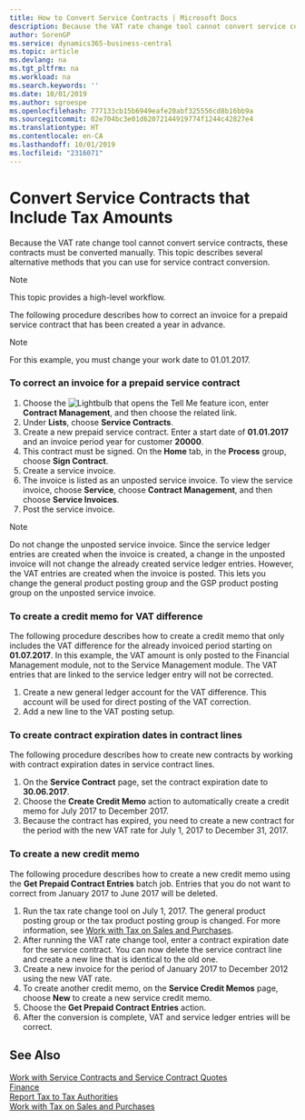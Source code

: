 ```yaml
---
title: How to Convert Service Contracts | Microsoft Docs
description: Because the VAT rate change tool cannot convert service contracts, these contracts must be converted manually. This topic describes several alternative methods that you can use for service contract conversion.
author: SorenGP
ms.service: dynamics365-business-central
ms.topic: article
ms.devlang: na
ms.tgt_pltfrm: na
ms.workload: na
ms.search.keywords: ''
ms.date: 10/01/2019
ms.author: sgroespe
ms.openlocfilehash: 777133cb15b6949eafe20abf325556cd8b16bb9a
ms.sourcegitcommit: 02e704bc3e01d62072144919774f1244c42827e4
ms.translationtype: HT
ms.contentlocale: en-CA
ms.lasthandoff: 10/01/2019
ms.locfileid: "2316071"
---
```

# <a name="convert-service-contracts-that-include-vat-amounts"></a>Convert Service Contracts that Include Tax Amounts
Because the VAT rate change tool cannot convert service contracts, these contracts must be converted manually. This topic describes several alternative methods that you can use for service contract conversion.  

> [!NOTE]  
>  This topic provides a high-level workflow.  

 The following procedure describes how to correct an invoice for a prepaid service contract that has been created a year in advance.  

> [!NOTE]  
>  For this example, you must change your work date to 01.01.2017.  

### <a name="to-correct-an-invoice-for-a-prepaid-service-contract"></a>To correct an invoice for a prepaid service contract  
1. Choose the ![Lightbulb that opens the Tell Me feature](media/ui-search/search_small.png "Tell me what you want to do") icon, enter **Contract Management**, and then choose the related link.  
2. Under **Lists**, choose **Service Contracts**.  
3. Create a new prepaid service contract. Enter a start date of **01.01.2017** and an invoice period year for customer **20000**.  
4. This contract must be signed. On the **Home** tab, in the **Process** group, choose **Sign Contract**.  
5. Create a service invoice.
6. The invoice is listed as an unposted service invoice. To view the service invoice, choose **Service**, choose **Contract Management**, and then choose **Service Invoices**.  
7. Post the service invoice.  

> [!NOTE]  
>  Do not change the unposted service invoice. Since the service ledger entries are created when the invoice is created, a change in the unposted invoice will not change the already created service ledger entries. However, the VAT entries are created when the invoice is posted. This lets you change the general product posting group and the GSP product posting group on the unposted service invoice.  

### <a name="to-create-a-credit-memo-for-vat-difference"></a>To create a credit memo for VAT difference  
The following procedure describes how to create a credit memo that only includes the VAT difference for the already invoiced period starting on **01.07.2017**. In this example, the VAT amount is only posted to the Financial Management module, not to the Service Management module. The VAT entries that are linked to the service ledger entry will not be corrected.  

1. Create a new general ledger account for the VAT difference. This account will be used for direct posting of the VAT correction.  
2. Add a new line to the VAT posting setup.  

### <a name="to-create-contract-expiration-dates-in-contract-lines"></a>To create contract expiration dates in contract lines  
The following procedure describes how to create new contracts by working with contract expiration dates in service contract lines.  

1. On the **Service Contract** page, set the contract expiration date to **30.06.2017**.  
2. Choose the **Create Credit Memo** action to automatically create a credit memo for July 2017 to December 2017.  
3. Because the contract has expired, you need to create a new contract for the period with the new VAT rate for July 1, 2017 to December 31, 2017.  

### <a name="to-create-a-new-credit-memo"></a>To create a new credit memo  
The following procedure describes how to create a new credit memo using the **Get Prepaid Contract Entries** batch job. Entries that you do not want to correct from January 2017 to June 2017 will be deleted.  

1. Run the tax rate change tool on July 1, 2017. The general product posting group or the tax product posting group is changed. For more information, see [Work with Tax on Sales and Purchases](finance-work-with-vat.md).  
2. After running the VAT rate change tool, enter a contract expiration date for the service contract. You can now delete the service contract line and create a new line that is identical to the old one.  
3. Create a new invoice for the period of January 2017 to December 2012 using the new VAT rate.  
4. To create another credit memo, on the **Service Credit Memos** page, choose **New** to create a new service credit memo.  
5. Choose the **Get Prepaid Contract Entries** action.  
6. After the conversion is complete, VAT and service ledger entries will be correct.  

## <a name="see-also"></a>See Also  
[Work with Service Contracts and Service Contract Quotes](service-how-to-create-service-contracts-and-service-contract-quotes.md)  
[Finance](finance.md)  
[Report Tax to Tax Authorities](finance-how-report-vat.md)  
[Work with Tax on Sales and Purchases](finance-work-with-vat.md)  
